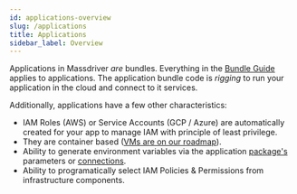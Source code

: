 ```yaml
---
id: applications-overview
slug: /applications
title: Applications
sidebar_label: Overview
---
```


Applications in Massdriver _are_ bundles. Everything in the [Bundle Guide](/bundles) applies to applications. The application bundle code is _rigging_ to run your application in the cloud and connect to it services.

Additionally, applications have a few other characteristics:

* IAM Roles (AWS) or Service Accounts (GCP / Azure) are automatically created for your app to manage IAM with principle of least privilege.
* They are container based ([VMs are on our roadmap](https://roadmap.massdriver.cloud/bundles/application-vm-support-cl7s8svuy3959141xipth2cwcbe)).
* Ability to generate environment variables via the application [package's](/concepts/packages) parameters or [connections](/concepts/connections).
* Ability to programatically select IAM Policies & Permissions from infrastructure components.
